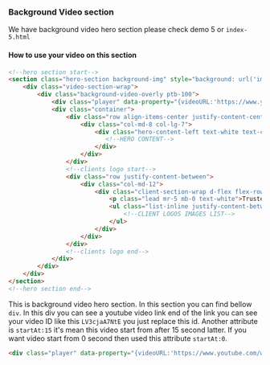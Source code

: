 ### Background Video section

We have background video hero section please check demo 5 or `index-5.html`

#### How to use your video on this section
```html
<!--hero section start-->
<section class="hero-section background-img" style="background: url('img/hero-bg-2.jpg')no-repeat center center / cover">
    <div class="video-section-wrap">
        <div class="background-video-overly ptb-100">
            <div class="player" data-property="{videoURL:'https://www.youtube.com/watch?v=LV3cjaA7NtE',containment:'.video-section-wrap', quality:'highres', autoPlay:true, showControls: false, startAt:15, mute:true, opacity: 1}"></div>
            <div class="container">
                <div class="row align-items-center justify-content-center">
                    <div class="col-md-8 col-lg-7">
                        <div class="hero-content-left text-white text-center mt-5 ptb-100">
                           <!--HERO CONTENT-->
                        </div>
                    </div>
                </div>
                <!--clients logo start-->
                <div class="row justify-content-between">
                    <div class="col-md-12">
                        <div class="client-section-wrap d-flex flex-row align-items-center">
                            <p class="lead mr-5 mb-0 text-white">Trusted by companies like:</p>
                            <ul class="list-inline justify-content-between">
                                <!--CLIENT LOGOS IMAGES LIST-->
                            </ul>
                        </div>
                    </div>
                </div>
                <!--clients logo end-->
            </div>
        </div>
    </div>
</section>
<!--hero section end-->
```

This is background video hero section. In this section you can find bellow `div`. In this div you can see a youtube video link end of the link you can see your video ID like this `LV3cjaA7NtE` you just replace this id. Another attribute is `startAt:15` it's mean this video start from after 15 second latter. If you want video start from 0 second then used this attribute `startAt:0`.

```html
<div class="player" data-property="{videoURL:'https://www.youtube.com/watch?v=LV3cjaA7NtE',containment:'.video-section-wrap', quality:'highres', autoPlay:true, showControls: false, startAt:15, mute:true, opacity: 1}"></div>
```
